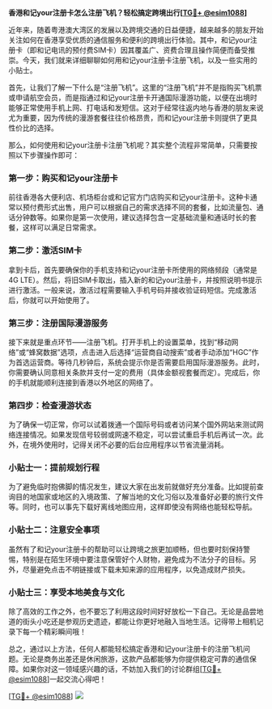**香港和记your注册卡怎么注册飞机？轻松搞定跨境出行[[TG💪+ @esim1088](https://t.me/s/esim1088)]**

近年来，随着粤港澳大湾区的发展以及跨境交通的日益便捷，越来越多的朋友开始关注如何在香港享受优质的通信服务和便利的跨境出行体验。其中，和记your注册卡（即和记电讯的预付费SIM卡）因其覆盖广、资费合理且操作简便而备受推崇。今天，我们就来详细聊聊如何用和记your注册卡注册飞机，以及一些实用的小贴士。

首先，让我们了解一下什么是“注册飞机”。这里的“注册飞机”并不是指购买飞机票或申请航空会员，而是指通过和记your注册卡开通国际漫游功能，以便在出境时能够正常使用手机上网、打电话和发短信。这对于经常往返内地与香港的朋友来说尤为重要，因为传统的漫游套餐往往价格昂贵，而和记your注册卡则提供了更具性价比的选择。

那么，如何使用和记your注册卡注册飞机呢？其实整个流程非常简单，只需要按照以下步骤操作即可：

### 第一步：购买和记your注册卡

前往香港各大便利店、机场柜台或和记官方门店购买和记your注册卡。这种卡通常以预付费形式出售，用户可以根据自己的需求选择不同的套餐，比如流量包、通话分钟数等。如果你是第一次使用，建议选择包含一定基础流量和通话时长的套餐，这样可以满足日常需求。

### 第二步：激活SIM卡

拿到卡后，首先要确保你的手机支持和记your注册卡所使用的网络频段（通常是4G LTE）。然后，将旧SIM卡取出，插入新的和记your注册卡，并按照说明书提示进行激活。一般来说，激活过程需要输入手机号码并接收验证码短信。完成激活后，你就可以开始使用了。

### 第三步：注册国际漫游服务

接下来就是重点环节——注册飞机。打开手机上的设置菜单，找到“移动网络”或“蜂窝数据”选项，点击进入后选择“运营商自动搜索”或者手动添加“HGC”作为首选运营商。等待几秒钟后，系统会提示你是否需要启用国际漫游服务。此时，你需要确认同意相关条款并支付一定的费用（具体金额视套餐而定）。完成后，你的手机就能顺利连接到香港以外地区的网络了。

### 第四步：检查漫游状态

为了确保一切正常，你可以试着拨通一个国际号码或者访问某个国外网站来测试网络连接情况。如果发现信号较弱或网速不稳定，可以尝试重启手机后再试一次。此外，在境外使用时，记得关闭不必要的后台应用程序以节省流量消耗。

### 小贴士一：提前规划行程

为了避免临时抱佛脚的情况发生，建议大家在出发前就做好充分准备。比如提前查询目的地国家或地区的入境政策、了解当地的文化习俗以及准备好必要的旅行文件等。同时，也可以事先下载好离线地图应用，这样即使没有网络也能轻松导航。

### 小贴士二：注意安全事项

虽然有了和记your注册卡的帮助可以让跨境之旅更加顺畅，但也要时刻保持警惕，特别是在陌生环境中要注意保管好个人财物，避免成为不法分子的目标。另外，尽量避免点击不明链接或下载未知来源的应用程序，以免造成财产损失。

### 小贴士三：享受本地美食与文化

除了高效的工作之外，也不要忘了利用这段时间好好放松一下自己。无论是品尝地道的街头小吃还是参观历史遗迹，都能让你更好地融入当地生活。记得带上相机记录下每一个精彩瞬间哦！

总之，通过以上方法，任何人都能轻松搞定香港和记your注册卡的注册飞机问题。无论是商务出差还是休闲旅游，这款产品都能够为你提供稳定可靠的通信保障。如果你对这一领域感兴趣的话，不妨加入我们的讨论群组[[TG💪+ @esim1088](https://t.me/s/esim1088)]一起交流心得吧！

[[TG💪+ @esim1088](https://t.me/s/esim1088)] ![](https://i.postimg.cc/4NQfJmqS/Snipaste-2025-05-13-00-14-12.png)